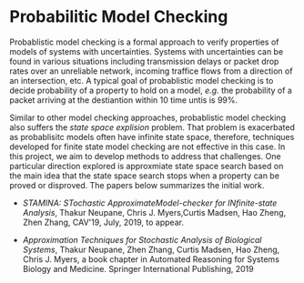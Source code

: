 # Probabilitic Model Checking

Probablistic model checking is a formal approach to verify properties of models of systems with uncertainties.  Systems with uncertainties can be found in various situations including transmission delays or packet drop rates over an unreliable network, incoming traffice flows from a direction of an intersection, etc.  A typical goal of probablistic model checking is to decide probability of a property to hold on a model, *e.g.* the probability of a packet arriving at the destiantion within 10 time untis is 99%.

Similar to other model checking approaches, probablistic model checking also suffers the *state space explision* problem.  That problem is exacerbated as probablisitc models often have infinite state space, therefore, techniques developed for finite state model checking are not effective in this case.  In this project, we aim to develop methods to address that challenges.  One particular direction explored is approxmiate state space search based on the main idea that the state space search stops when a property can be proved or disproved.  The papers below summarizes the initial work.

* *STAMINA: STochastic ApproximateModel-checker for INfinite-state Analysis*, Thakur Neupane, Chris J. Myers,Curtis Madsen, Hao Zheng, Zhen Zhang, CAV'19, July, 2019, to appear.

* *Approximation Techniques for Stochastic Analysis of Biological Systems*, Thakur Neupane, Zhen Zhang, Curtis Madsen, Hao Zheng, Chris J. Myers, a book chapter in Automated Reasoning for Systems Biology and Medicine. Springer International Publishing, 2019
